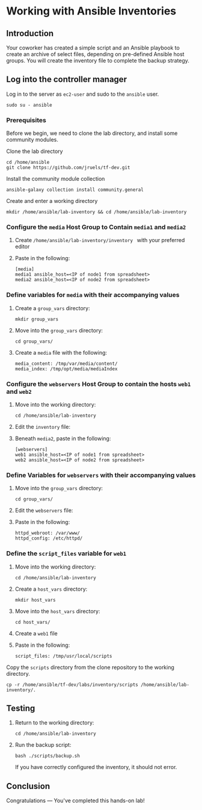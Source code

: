 # Working with Ansible Inventories

## Introduction

Your coworker has created a simple script and an Ansible playbook to create an archive of select files, depending on pre-defined Ansible host groups. You will create the inventory file to complete the backup strategy.

## Log into the controller manager

Log in to the server as `ec2-user` and sudo to the `ansible` user.
```
sudo su - ansible
```

### Prerequisites

Before we begin, we need to clone the lab directory, and install some community modules. 

Clone the lab directory

```
cd /home/ansible
git clone https://github.com/jruels/tf-dev.git
```

Install the community module collection

```
ansible-galaxy collection install community.general
```


Create and enter a working directory

```
mkdir /home/ansible/lab-inventory && cd /home/ansible/lab-inventory
```

### Configure the `media` Host Group to Contain `media1` and `media2`

1. Create `/home/ansible/lab-inventory/inventory ` with your preferred editor

3. Paste in the following:

   ```
   [media] 
   media1 ansible_host=<IP of node1 from spreadsheet>
   media2 ansible_host=<IP of node2 from spreadsheet>
   ```



### Define variables for `media` with their accompanying values

1. Create a `group_vars` directory:

   `mkdir group_vars `

2. Move into the `group_vars` directory:

   `cd group_vars/ `

3. Create a `media` file with the following:

   ```
   media_content: /tmp/var/media/content/
   media_index: /tmp/opt/media/mediaIndex
   ```



### Configure the `webservers` Host Group to contain the hosts `web1` and `web2`

1. Move into the working directory:

   `cd /home/ansible/lab-inventory`

2. Edit the `inventory` file:

   

3. Beneath `media2`, paste in the following:

   ```
   [webservers] 
   web1 ansible_host=<IP of node1 from spreadsheet>
   web2 ansible_host=<IP of node2 from spreadsheet>
   ```



### Define Variables for `webservers` with their accompanying values

1. Move into the `group_vars` directory:

   `cd group_vars/ `

3. Edit the `webservers` file:

4. Paste in the following:

   ```
   httpd_webroot: /var/www/
   httpd_config: /etc/httpd/
   ```



### Define the `script_files` variable for `web1` 

1. Move into the working directory:

   `cd /home/ansible/lab-inventory `

2. Create a `host_vars` directory:

   `mkdir host_vars `

3. Move into the `host_vars` directory:

   `cd host_vars/ `

4. Create a `web1` file

6. Paste in the following:

   `script_files: /tmp/usr/local/scripts `

Copy the ``scripts`` directory from the clone repository to the working directory.

```
cp -r /home/ansible/tf-dev/labs/inventory/scripts /home/ansible/lab-inventory/.
```

## Testing

1. Return to the working directory:

   `cd /home/ansible/lab-inventory `

2. Run the backup script:

   `bash ./scripts/backup.sh `

   If you have correctly configured the inventory, it should not error.



## Conclusion

Congratulations — You've completed this hands-on lab!
